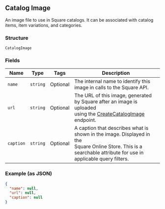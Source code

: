 ## Catalog Image

An image file to use in Square catalogs. It can be associated with catalog
items, item variations, and categories.

### Structure

`CatalogImage`

### Fields

| Name | Type | Tags | Description |
|  --- | --- | --- | --- |
| `name` | `string` | Optional | The internal name to identify this image in calls to the Square API. |
| `url` | `string` | Optional | The URL of this image, generated by Square after an image is uploaded<br>using the [CreateCatalogImage](#endpoint-Catalog-CreateCatalogImage) endpoint. |
| `caption` | `string` | Optional | A caption that describes what is shown in the image. Displayed in the<br>Square Online Store. This is a searchable attribute for use in applicable query filters. |

### Example (as JSON)

```json
{
  "name": null,
  "url": null,
  "caption": null
}
```

